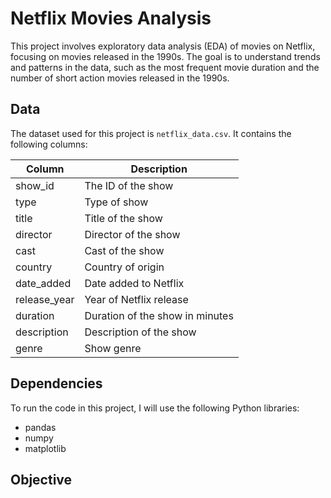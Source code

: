 # Netflix Movies Analysis

This project involves exploratory data analysis (EDA) of movies on Netflix, focusing on movies released in the 1990s. The goal is to understand trends and patterns in the data, such as the most frequent movie duration and the number of short action movies released in the 1990s.

## Data

The dataset used for this project is `netflix_data.csv`. It contains the following columns:

| Column       | Description                          |
|--------------|--------------------------------------|
| show_id      | The ID of the show                   |
| type         | Type of show                         |
| title        | Title of the show                    |
| director     | Director of the show                 |
| cast         | Cast of the show                     |
| country      | Country of origin                    |
| date_added   | Date added to Netflix                |
| release_year | Year of Netflix release              |
| duration     | Duration of the show in minutes      |
| description  | Description of the show              |
| genre        | Show genre                           |

## Dependencies

To run the code in this project, I will use the following Python libraries:
- pandas
- numpy
- matplotlib

## Objective



